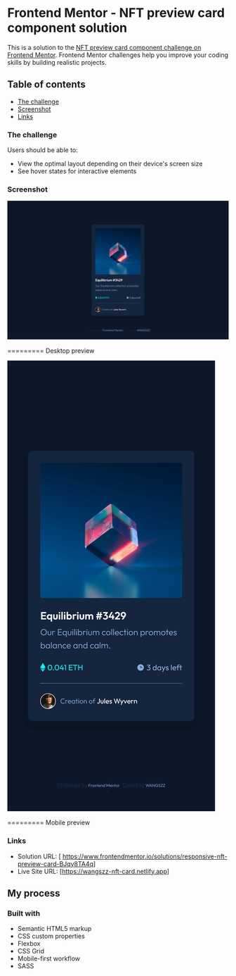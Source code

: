 # Frontend Mentor - NFT preview card component solution

This is a solution to the [NFT preview card component challenge on Frontend Mentor](https://www.frontendmentor.io/challenges/nft-preview-card-component-SbdUL_w0U). Frontend Mentor challenges help you improve your coding skills by building realistic projects. 

## Table of contents

- [The challenge](#the-challenge)
- [Screenshot](#screenshot)
- [Links](#links)


### The challenge

Users should be able to:

- View the optimal layout depending on their device's screen size
- See hover states for interactive elements

### Screenshot

![image](/desktop.png)

========= Desktop preview

![image](/mobile.png)

========= Mobile preview

### Links

- Solution URL: [ https://www.frontendmentor.io/solutions/responsive-nft-preview-card-BJqy8TA4q]
- Live Site URL: [https://wangszz-nft-card.netlify.app]

## My process

### Built with

- Semantic HTML5 markup
- CSS custom properties
- Flexbox
- CSS Grid
- Mobile-first workflow
- SASS

